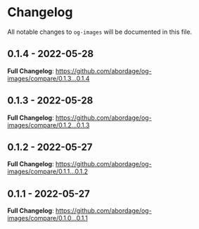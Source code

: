 # Changelog

All notable changes to `og-images` will be documented in this file.

## 0.1.4 - 2022-05-28

**Full Changelog**: https://github.com/abordage/og-images/compare/0.1.3...0.1.4

## 0.1.3 - 2022-05-28

**Full Changelog**: https://github.com/abordage/og-images/compare/0.1.2...0.1.3

## 0.1.2 - 2022-05-27

**Full Changelog**: https://github.com/abordage/og-images/compare/0.1.1...0.1.2

## 0.1.1 - 2022-05-27

**Full Changelog**: https://github.com/abordage/og-images/compare/0.1.0...0.1.1
